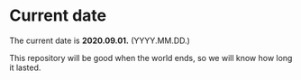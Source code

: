 # Current date

The current date is **2020.09.01.** (YYYY.MM.DD.)

This repository will be good when the world ends, so we will know how long it lasted.